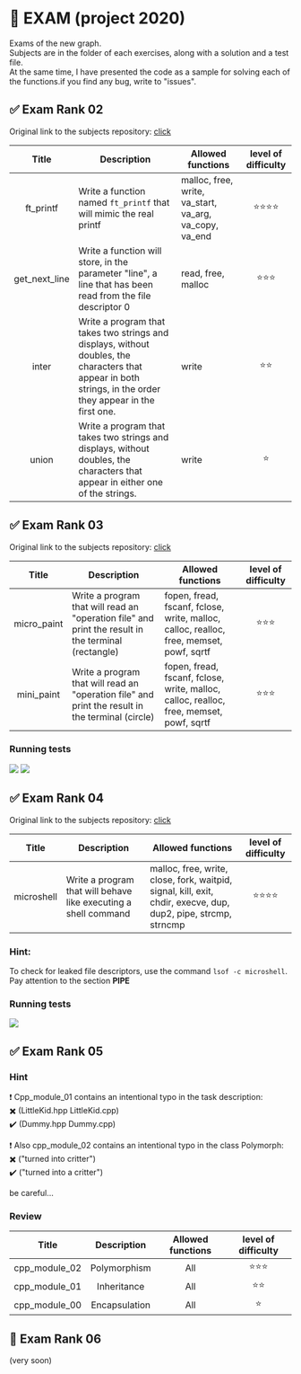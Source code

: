 # :black_square_button: EXAM (project 2020)
Exams of the new graph.  
Subjects are in the folder of each exercises, along with a solution and a test file.  
At the same time, I have presented the code as a sample for solving each of the functions.if you find any bug, write to "issues".  
## :white_check_mark: Exam Rank 02  
Original link to the subjects repository: [click](https://github.com/Glagan/42-exam-rank-02)  
  
  
| Title | Description | Allowed functions | level of difficulty |
|:-----:|-------------|-------------------|:-------------------:|
| ft_printf | Write a function named `ft_printf` that will mimic the real printf | malloc, free, write, va_start, va_arg, va_copy, va_end |:star::star::star::star:|
| get_next_line |Write a function will store, in the parameter "line", a line that has been read from the file descriptor 0|read, free, malloc|:star::star::star:|
| inter |Write a program that takes two strings and displays, without doubles, the characters that appear in both strings, in the order they appear in the first one.|write|:star::star:|
| union |Write a program that takes two strings and displays, without doubles, the characters that appear in either one of the strings.|write|:star:|

## :white_check_mark: Exam Rank 03  
Original link to the subjects repository: [click](https://github.com/Glagan/42-exam-rank-03)  
  
  
| Title | Description | Allowed functions | level of difficulty |
|:-----:|-------------|-------------------|:-------------------:|
| micro_paint |Write a program that will read an "operation file" and print the result in the terminal (rectangle)|fopen, fread, fscanf, fclose, write, malloc, calloc, realloc, free, memset, powf, sqrtf|:star::star::star:|
| mini_paint |Write a program that will read an "operation file" and print the result in the terminal (circle)|fopen, fread, fscanf, fclose, write, malloc, calloc, realloc, free, memset, powf, sqrtf|:star::star::star:|

### Running tests
![](https://github.com/markveligod/exam/raw/master/examRank03/img/micro.gif)
![](https://github.com/markveligod/exam/raw/master/examRank03/img/mini.gif)

## :white_check_mark: Exam Rank 04  
Original link to the subjects repository: [click](https://github.com/Glagan/42-exam-rank-04)  
  
  
| Title | Description | Allowed functions | level of difficulty |
|:-----:|-------------|-------------------|:-------------------:|
| microshell |Write a program that will behave like executing a shell command|malloc, free, write, close, fork, waitpid, signal, kill, exit, chdir, execve, dup, dup2, pipe, strcmp, strncmp|:star::star::star::star:|

### Hint:
To check for leaked file descriptors, use the command `lsof -c microshell`. Pay attention to the section **PIPE**


### Running tests
![](https://github.com/markveligod/exam/raw/master/examRank04/img/microshell.gif)



## :white_check_mark: Exam Rank 05
### Hint
:heavy_exclamation_mark: Cpp_module_01 contains an intentional typo in the task description:  
:heavy_multiplication_x: (LittleKid.hpp LittleKid.cpp)  
:heavy_check_mark: (Dummy.hpp Dummy.cpp)  
  
:heavy_exclamation_mark: Also cpp_module_02 contains an intentional typo in the class Polymorph:  
:heavy_multiplication_x: ("turned into critter")  
:heavy_check_mark: ("turned into a critter")  
  
be careful...  
### Review
| Title | Description | Allowed functions | level of difficulty |
|:-----:|:-----------:|:-----------------:|:-------------------:|
| cpp_module_02 | Polymorphism | All |:star::star::star:|
| cpp_module_01 | Inheritance | All |:star::star:|
| cpp_module_00 | Encapsulation | All |:star:|


## :black_square_button: Exam Rank 06
(very soon)
